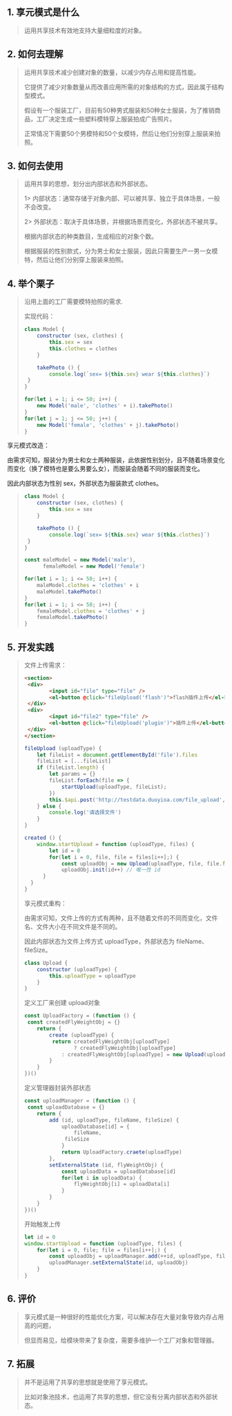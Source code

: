## 1. 享元模式是什么

> 运用共享技术有效地支持大量细粒度的对象。



## 2. 如何去理解

> 运用共享技术减少创建对象的数量，以减少内存占用和提高性能。
>
> 它提供了减少对象数量从而改善应用所需的对象结构的方式，因此属于结构型模式。
>
> 假设有一个服装工厂，目前有50种男式服装和50种女士服装，为了推销商品，工厂决定生成一些塑料模特穿上服装拍成广告照片。
>
> 正常情况下需要50个男模特和50个女模特，然后让他们分别穿上服装来拍照。



## 3. 如何去使用

> 运用共享的思想，划分出内部状态和外部状态。
>
> 1> 内部状态：通常存储于对象内部、可以被共享、独立于具体场景，一般不会改变。
>
> 2> 外部状态：取决于具体场景，并根据场景而变化，外部状态不被共享。
>
> 根据内部状态的种类数目，生成相应的对象个数。
>
> 根据服装的性别款式，分为男士和女士服装，因此只需要生产一男一女模特，然后让他们分别穿上服装来拍照。



## 4. 举个栗子

> 沿用上面的工厂需要模特拍照的需求.
>
> 实现代码：
>
> ```javascript
> class Model {
>     constructor (sex, clothes) {
>         this.sex = sex
>         this.clothes = clothes
>     }
> 
>     takePhoto () {
>         console.log(`sex= ${this.sex} wear ${this.clothes}`)
>  }
> }
> 
> for(let i = 1; i <= 50; i++) {
>     new Model('male', 'clothes' + i).takePhoto()
> }
> for(let j = 1; j <= 50; j++) {
>     new Model('female', 'clothes' + j).takePhoto()
> }
> ```



享元模式改造：

由需求可知，服装分为男士和女士两种服装，此依据性别划分，且不随着场景变化而变化（换了模特也是要么男要么女），而服装会随着不同的服装而变化。

因此内部状态为性别 sex，外部状态为服装款式 clothes。

> ```javascript
> class Model {
>     constructor (sex, clothes) {
>         this.sex = sex
>     }
> 
>     takePhoto () {
>         console.log(`sex= ${this.sex} wear ${this.clothes}`)
>  }
> }
> 
> const maleModel = new Model('male'),
>       femaleModel = new Model('female')
> 
> for(let i = 1; i <= 50; i++) {
>     maleModel.clothes = 'clothes' + i
>     maleModel.takePhoto()
> }
> for(let i = 1; i <= 50; i++) {
>     femaleModel.clothes = 'clothes' + j
>     femaleModel.takePhoto()
> }
> ```



## 5. 开发实践

> 文件上传需求：
>
> ```html
> <section>
>  <div>
>         <input id="file" type="file" />
>         <el-button @click="fileUpload('flash')">flash插件上传</el-button>
>  </div>
>  <div>
>         <input id="file2" type="file" />
>         <el-button @click="fileUpload('plugin')">插件上传</el-button>
>  </div>
> </section>
> ```
>
> ```javascript
> fileUpload (uploadType) {
>     let fileList = document.getElementById('file').files
>     fileList = [...fileList]
>     if (fileList.length) {
>         let params = {}
>         fileList.forEach(file => {
>             startUpload(uploadType, fileList);
>         })
>         this.$api.post('http://testdata.duoyioa.com/file_upload', { params })
>     } else {
>         console.log('请选择文件')
>     }
> }
> 
> created () {
>     window.startUpload = function (uploadType, files) {
>         let id = 0
>         for(let i = 0, file, file = files[i++];) {
>             const uploadObj = new Upload(uploadType, file, file.fileName, file.fileSize)
>             uploadObj.init(id++) // 唯一性 id
>     	}
> 	}
> }
> ```
>
>
>
> 享元模式重构：
>
> 由需求可知，文件上传的方式有两种，且不随着文件的不同而变化，文件名、文件大小在不同文件是不同的。
>
> 因此内部状态为文件上传方式 uploadType，外部状态为 fileName、fileSize。
>
> ```javascript
> class Upload {
>     constructor (uploadType) {
>         this.uploadType = uploadType
>     }
> }
> ```
>
> 定义工厂来创建 upload对象
>
> ```javascript
> const UploadFactory = (function () {
>  const createdFlyWeightObj = {}
>     return {
>         create (uploadType) {
>          return createdFlyWeightObj[uploadType]
>                 ? createdFlyWeightObj[uploadType]
>             : createdFlyWeightObj[uploadType] = new Upload(uploadType)
>         }
>     }
> })()
> ```
>
> 定义管理器封装外部状态
>
> ```javascript
> const uploadManager = (function () {
>  const uploadDatabase = {}
>     return {
>         add (id, uploadType, fileName, fileSize) {
>             uploadDatabase[id] = {
>                 fileName,
>              fileSize
>             }
>             return UploadFactory.craete(uploadType)
>         },
>         setExternalState (id, flyWeightObj) {
>             const uploadData = uploadDatabase[id]
>             for(let i in uploadData) {
>                 flyWeightObj[i] = uploadData[i]
>             }
>         }
>     }
> })()
> ```
>
> 开始触发上传
>
> ```javascript
> let id = 0
> window.startUpload = function (uploadType, files) {
>     for(let i = 0, file; file = files[i++];) {
>         const uploadObj = uploadManager.add(++id, uploadType, file.fileName, file.fileSize)
>         uploadManager.setExternalState(id, uploadObj)
>     }
> }
> ```



## 6. 评价

> 享元模式是一种很好的性能优化方案，可以解决存在大量对象导致内存占用高的问题，
>
> 但显而易见，给模块带来了复杂度，需要多维护一个工厂对象和管理器。



## 7. 拓展

> 并不是运用了共享的思想就是使用了享元模式。
>
> 比如对象池技术，也运用了共享的思想，但它没有分离内部状态和外部状态。